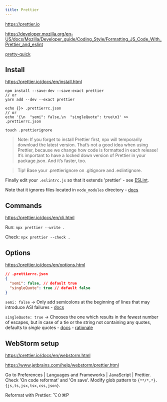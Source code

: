 ```yaml
---
title: Prettier
---
```


https://prettier.io

https://developer.mozilla.org/en-US/docs/Mozilla/Developer_guide/Coding_Style/Formatting_JS_Code_With_Prettier_and_eslint

[pretty-quick](https://github.com/azz/pretty-quick)

## Install

https://prettier.io/docs/en/install.html

```shell
npm install --save-dev --save-exact prettier
// or
yarn add --dev --exact prettier

echo {}> .prettierrc.json
// or
echo '{\n  "semi": false,\n  "singleQuote": true\n}' >> .prettierrc.json

touch .prettierignore
```

> Note: If you forget to install Prettier first, npx will temporarily download the latest version. That’s not a good idea when using Prettier, because we change how code is formatted in each release! It’s important to have a locked down version of Prettier in your package.json. And it’s faster, too.

> Tip! Base your .prettierignore on .gitignore and .eslintignore.

Finally edit your `.eslintrc.js` so that it extends 'prettier' - see [ESLint](/eslint.md).

Note that it ignores files located in `node_modules` directory - [docs](https://prettier.io/docs/en/cli.html#--with-node-modules)


## Commands

https://prettier.io/docs/en/cli.html

Run: `npx prettier --write .`

Check: `npx prettier --check .`


## Options

https://prettier.io/docs/en/options.html

```json
// .prettierrc.json
{
  "semi": false, // default true
  "singleQuote": true // default false
}
```

`semi: false` -> Only add semicolons at the beginning of lines that may introduce ASI failures - [docs](https://prettier.io/docs/en/options.html#semicolons)

`singleQuote: true` -> Chooses the one which results in the fewest number of escapes, but in case of a tie or the string not containing any quotes, defaults to _single_ quotes - [docs](https://prettier.io/docs/en/options.html#quotes) - [rationale](https://prettier.io/docs/en/rationale.html#strings)

## WebStorm setup

https://prettier.io/docs/en/webstorm.html

https://www.jetbrains.com/help/webstorm/prettier.html

Go to Preferences | Languages and Frameworks | JavaScript | Prettier.
Check 'On code reformat' and 'On save'. Modify glob pattern to `{**/*,*}.{js,ts,jsx,tsx,css,json}`.

Reformat with Prettier: ⌥⇧⌘P

